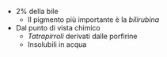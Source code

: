- 2% della bile
	- Il pigmento più importante è la *bilirubina*
- Dal punto di vista chimico
	- *Tatrapirroli* derivati dalle porfirine 
	- Insolubili in acqua









